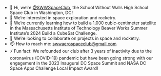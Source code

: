 - 👋 Hi, we’re [@SWWSpaceClub](https://github.com/SWWSpaceClub), the School Without Walls High School Space Club in Washington, DC!
- 👀 We’re interested in space exploration and rocketry.
- 🌱 We’re currently learning how to build a 1,000 cubic-centimeter satellite in the Massachusetts Institute of Technology Beaver Works Summer Institute’s 2024 Build a CubeSat Challenge.
- 💞️ We’re looking to collaborate on projects in space and rocketry.
- 📫 How to reach me: swwaerospaceclub@gmail.com
- ⚡ Fun fact: We refounded our club after 3 years of inactivity due to the coronavirus (COVID-19) pandemic but have been going strong with our engagement in the 2023 Inaugural DC Space Summit and NASA DC Space Apps Challenge Local Impact Award!

<!---
SWWSpaceClub/SWWSpaceClub is a ✨ special ✨ repository because its `README.md` (this file) appears on your GitHub profile.
You can click the Preview link to take a look at your changes.
--->
